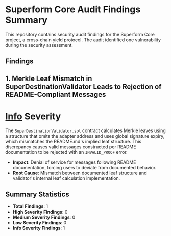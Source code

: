 # Superform Core Audit Findings Summary

This repository contains security audit findings for the Superform Core project, a cross-chain yield protocol. The audit identified one vulnerability during the security assessment.

## Findings

## 1. Merkle Leaf Mismatch in SuperDestinationValidator Leads to Rejection of README-Compliant Messages

# [Info](https://cantina.xyz/competitions/ba62fa4e-f933-4eec-b9ac-868325f4a694) Severity
The `SuperDestinationValidator.sol` contract calculates Merkle leaves using a structure that omits the adapter address and uses global signature expiry, which mismatches the README.md's implied leaf structure. This discrepancy causes valid messages constructed per README documentation to be rejected with an `INVALID_PROOF` error.

- **Impact**: Denial of service for messages following README documentation, forcing users to deviate from documented behavior.
- **Root Cause**: Mismatch between documented leaf structure and validator's internal leaf calculation implementation.

## Summary Statistics
- **Total Findings**: 1
- **High Severity Findings**: 0
- **Medium Severity Findings**: 0  
- **Low Severity Findings**: 0
- **Info Severity Findings**: 1
